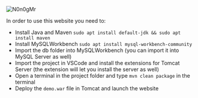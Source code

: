 ![N0n0gMr](https://user-images.githubusercontent.com/103458457/210388718-498ba1f9-cd2a-4615-b689-8ead59e06baa.png)


In order to use this website you need to: 
- Install Java and Maven 
```sudo apt install default-jdk && sudo apt install maven```
- Install MySQLWorkbench 
```sudo apt install mysql-workbench-community```
- Import the db folder into MySQLWorkbench (you can import it into MySQL Server as well) 
- Import the project in VSCode and install the extensions for Tomcat Server (the extension will let you install the server as well) 
- Open a terminal in the project folder and type ```mvn clean package``` in the terminal
- Deploy the ```demo.war``` file in Tomcat and launch the website
